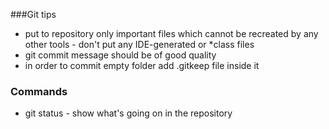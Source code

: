 ###Git tips

- put to repository only important files which cannot be recreated by any other tools - don't put any IDE-generated or *class files
- git commit message should be of good quality
- in order to commit empty folder add .gitkeep file inside it

### Commands
- git status - show what's going on in the repository